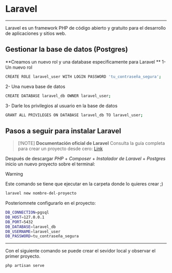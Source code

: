 # Laravel
----
Laravel es un framework PHP de código abierto y gratuito para el desarrollo de aplicaciones y sitios web.

## Gestionar la base de datos (Postgres)
**Creamos un nuevo rol y una database especificamente para Laravel **
1- Un nuevo rol
```bash
CREATE ROLE laravel_user WITH LOGIN PASSWORD 'tu_contraseña_segura';
```

2- Una nueva base de datos
```bash
CREATE DATABASE laravel_db OWNER laravel_user;
```

3- Darle los privilegios al usuario en la base de datos
```bash
GRANT ALL PRIVILEGES ON DATABASE laravel_db TO laravel_user;
```

## Pasos a seguir para instalar Laravel  
> [!NOTE] **Documentación oficial de Laravel**
> Consulta la guía completa para crear un proyecto desde cero:
> [Link](https://laravel.com/docs/12.x#creating-a-laravel-project)

Después de descargar *PHP* + *Composer* + *Instalador de Laravel* + *Postgres* inicio un nuevo proyecto sobre el terminal:

> [!WARNING]
> Este comando se tiene que ejecutar en la carpeta donde lo quieres crear ;)

```bash
laravel new nombre-del-proyecto
```

Posteriomnete configurarlo en el proyecto:

```bash
DB_CONNECTION=pgsql
DB_HOST=127.0.0.1
DB_PORT=5432
DB_DATABASE=laravel_db
DB_USERNAME=laravel_user
DB_PASSWORD=tu_contraseña_segura
```
---
Con el siguiente comando se puede crear el sevidor local y observar el primer proyecto.
```bash
php artisan serve
```

